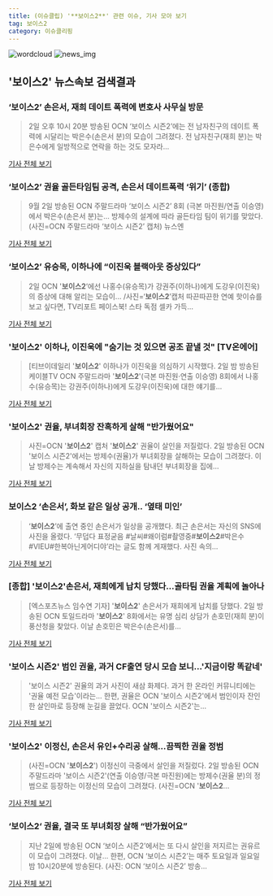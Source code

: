 ```yaml
---
title: (이슈클립) '**보이스2**' 관련 이슈, 기사 모아 보기
tag: 보이스2
category: 이슈클리핑
---
```

![wordcloud](https://s3.ap-northeast-2.amazonaws.com/lyrics101-wordcloud/2018-09-03-1535916771.png)
![news_img](https://user-images.githubusercontent.com/42597476/44507050-1206f400-a6e4-11e8-8d98-7ffbfebb353f.png)
## **'**보이스2**'** 뉴스속보 검색결과
### ‘**보이스2**’ 손은서, 재희 데이트 폭력에 변호사 사무실 방문

>2일 오후 10시 20분 방송된 OCN ‘보이스 시즌2’에는 전 남자친구의 데이트 폭력에 시달리는 박은수(손은서 분)의 모습이 그려졌다. 전 남자친구(재희 분)는 박은수에게 일방적으로 연락을 하는 것도 모자라...

<a href="http://biz.heraldcorp.com/view.php?ud=201809022326415879847_1" target="_blank">기사 전체 보기</a>

### ‘**보이스2**’ 권율 골든타임팀 공격, 손은서 데이트폭력 ‘위기’ (종합)

>9월 2일 방송된 OCN 주말드라마 ‘보이스 시즌2’ 8회 (극본 마진원/연출 이승영)에서 박은수(손은서 분)는... 방제수의 설계에 따라 골든타임 팀이 위기를 맞았다. (사진=OCN 주말드라마 ‘보이스 시즌2’ 캡처) 뉴스엔

<a href="http://www.newsen.com/news_view.php?uid=201809030005171710" target="_blank">기사 전체 보기</a>

### ‘**보이스2**’ 유승목, 이하나에 “이진욱 블랙아웃 증상있다”

>2일 OCN '**보이스2**‘에선 나홍수(유승목)가 강권주(이하나)에게 도강우(이진욱)의 증상에 대해 알리는 모습이... /사진=‘**보이스2**’캡처 따끈따끈한 연예 핫이슈를 보고 싶다면, TV리포트 페이스북! 스타 독점 셀카 가득...

<a href="http://www.tvreport.co.kr/?c=news&m=newsview&idx=1077870" target="_blank">기사 전체 보기</a>

### '**보이스2**' 이하나, 이진욱에 "숨기는 것 있으면 공조 끝낼 것" [TV온에어]

>[티브이데일리 '**보이스2**' 이하나가 이진욱을 의심하기 시작했다. 2일 밤 방송된 케이블TV OCN 주말드라마 '**보이스2**'(극본 마진원·연출 이승영) 8회에서 나홍수(유승목)는 강권주(이하나)에게 도강우(이진욱)에 대한 얘기를...

<a href="http://tvdaily.asiae.co.kr/read.php3?aid=15358965821391183002" target="_blank">기사 전체 보기</a>

### '**보이스2**' 권율, 부녀회장 잔혹하게 살해 "반가웠어요"

>사진=OCN '**보이스2**' 캡처 '**보이스2**' 권율이 살인을 저질렀다. 2일 방송된 OCN '보이스 시즌2'에서는 방제수(권율)가 부녀회장을 살해하는 모습이 그려졌다. 이날 방제수는 계속해서 자신의 지하실을 탐내던 부녀회장을 집에...

<a href="http://news20.busan.com/controller/newsController.jsp?newsId=20180902000233" target="_blank">기사 전체 보기</a>

### **보이스2** ‘손은서’, 화보 같은 일상 공개.. ‘옆태 미인’

>‘**보이스2**’에 출연 중인 손은서가 일상을 공개했다. 최근 손은서는 자신의 SNS에 사진을 올렸다. ‘무덥다 표정굳음 #날씨#왜이럼#촬영중#**보이스2**#박은수#VIEU#한복아닌게어디야’라는 글도 함께 게재했다. 사진 속의...

<a href="http://www.kookje.co.kr/news2011/asp/newsbody.asp?code=0500&key=20180903.99099000557" target="_blank">기사 전체 보기</a>

### [종합] '**보이스2**'손은서, 재희에게 납치 당했다…골타팀 권율 계획에 놀아나

>[엑스포츠뉴스 임수연 기자]  '**보이스2**' 손은서가 재희에게 납치를 당했다. 2일 방송된 OCN 토일드라마 '**보이스2**' 8화에서는 유명 심리 상담가 손호민(재희 분)이 풍산청을 찾았다. 이날 손호민은 박은수(손은서)를...

<a href="http://www.xportsnews.com/?ac=article_view&entry_id=1014589" target="_blank">기사 전체 보기</a>

### '보이스 시즌2' 범인 권율, 과거 CF출연 당시 모습 보니…'지금이랑 똑같네'

>'보이스 시즌2' 권율의 과거 사진이 새삼 화제다.   과거 한 온라인 커뮤니티에는 '권율 예전 모습'이라는... 한편, 권율은 OCN '보이스 시즌2'에서 범인이자 잔인한 살인마로 등장해 눈길을 끌었다. OCN '보이스 시즌2'는...

<a href="http://www.topstarnews.net/news/articleView.html?idxno=475408" target="_blank">기사 전체 보기</a>

### '**보이스2**' 이정신, 손은서 유인+수리공 살해…끔찍한 권율 정범

>(사진=OCN '**보이스2**') 이정신이 극중에서 살인을 저질렀다. 2일 방송된 OCN 주말드라마 '보이스 시즌2'(연출 이승영/극본 마진원)에는 방제수(권율 분)의 정범으로 등장하는 이정신의 모습이 그려졌다. (사진=OCN '**보이스2**...

<a href="http://www.slist.kr/news/articleView.html?idxno=44407" target="_blank">기사 전체 보기</a>

### ‘**보이스2**‘ 권율, 결국 또 부녀회장 살해 “반가웠어요”

>지난 2일에 방송된 OCN ‘보이스 시즌2’에서는 또 다시 살인을 저지르는 권유르이 모습이 그려졌다. 이날... 한편, OCN ‘보이스 시즌2’는 매주 토요일과 일요일 밤 10시20분에 방송된다. (사진: OCN ‘보이스 시즌2’ 방송...

<a href="http://news.mtn.co.kr/newscenter/news_viewer.mtn?gidx=2018090300015642670" target="_blank">기사 전체 보기</a>


